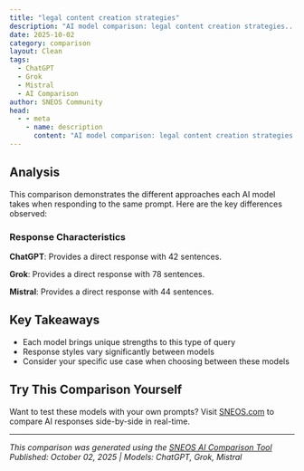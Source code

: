 ```yaml
---
title: "legal content creation strategies"
description: "AI model comparison: legal content creation strategies..."
date: 2025-10-02
category: comparison
layout: Clean
tags:
  - ChatGPT
  - Grok
  - Mistral
  - AI Comparison
author: SNEOS Community
head:
  - - meta
    - name: description
      content: "AI model comparison: legal content creation strategies..."
---
```


<ChatComparison
  title="legal content creation strategies"
  prompt="legal content creation strategies"
  :responses='{
    "ChatGPT": "Creating legal content requires a strategic approach to ensure accuracy, reliability, compliance, and engagement. Here are some effective legal content creation strategies:\n\n### 1. Understand Your Audience\n- **Identify your target audience:** Individuals, businesses, legal professionals, students, or specific industries.\n- **Determine their needs and pain points:** Common legal questions, recent legal changes, or compliance requirements.\n\n### 2. Focus on Accuracy and Compliance\n- **Use authoritative sources:** Legal statutes, court rulings, government websites, and reputable legal resources.\n- **Stay up-to-date:** Laws and regulations frequently change; ensure content reflects the latest updates.\n- **Consult legal experts:** Whenever possible, have your content reviewed or created by qualified legal professionals.\n\n### 3. Use Clear and Accessible Language\n- Avoid excessive legal jargon.\n- Explain complex legal terms in simple language.\n- Use examples and scenarios to clarify concepts.\n\n### 4. Create Diverse Content Formats\n- **Blog posts and articles:** Explaining legal concepts, recent cases, and how-to guides.\n- **FAQs:** Addressing common legal questions.\n- **Infographics:** Simplifying complex processes or statistics.\n- **Videos and webinars:** Explaining legal topics and answering questions.\n- **Whitepapers and eBooks:** Detailed analysis of legal issues for businesses or professionals.\n\n### 5. Optimize for SEO\n- Use relevant legal keywords naturally.\n- Create content around common legal queries.\n- Optimize meta descriptions, headers, and URL structures.\n- Build backlinks through authoritative legal websites.\n\n### 6. Provide Practical Value\n- Include actionable advice and checklists.\n- Share templates or sample documents where appropriate.\n- Offer guidance on legal procedures and rights.\n\n### 7. Address Ethical and Privacy Concerns\n- Maintain client confidentiality and privacy in case studies or examples.\n- Avoid dispensing personalized legal advice; include disclaimers that content is for informational purposes only.\n- Comply with advertising and ethical rules regarding legal marketing.\n\n### 8. Engage with Your Audience\n- Enable comments or Q\u0026A sections.\n- Respond promptly to inquiries.\n- Use social media to share updates and engage in discussions.\n\n### 9. Leverage Case Studies and Real-Life Examples\n- Illustrate legal principles through anonymized real cases.\n- Demonstrate the application and outcomes of legal strategies.\n\n### 10. Regularly Update Content\n- Revise content as laws evolve.\n- Add new insights or address emerging legal issues.\n\nBy combining these strategies, you can create legal content that is trustworthy, informative, engaging, and compliant with legal and ethical standards.",
    "Grok": "Creating legal content is a specialized task that requires a deep understanding of legal principles, audience needs, and ethical considerations. Legal content can serve law firms, legal tech companies, or individuals seeking legal information, and it must balance accuracy, accessibility, and compliance with regulations. Below are effective strategies for crafting high-quality legal content:\n\n---\n\n### 1. Understand Your Target Audience\n   - **Identify Needs and Pain Points**: Determine who you\u2019re writing for\u2014lawyers, clients, businesses, or the general public. Are they looking for basic legal information (e.g., \u0022What is a will?\u0022) or advanced insights (e.g., \u0022Recent changes in corporate tax law\u0022)?\n   - **Adjust Tone and Complexity**: For laypeople, simplify legal jargon and use relatable examples. For legal professionals, include technical terms, case law, and in-depth analysis.\n   - **Address Common Questions**: Use tools like keyword research (e.g., Google Keyword Planner) or forums (e.g., Quora) to identify frequent legal queries.\n\n---\n\n### 2. Ensure Accuracy and Credibility\n   - **Consult Reliable Sources**: Base your content on authoritative legal texts, statutes, case law, and government resources. Avoid outdated or unverified information.\n   - **Involve Legal Experts**: If you\u2019re not a lawyer, collaborate with or have content reviewed by licensed attorneys to avoid misrepresentations.\n   - **Cite Authorities**: Reference specific laws, regulations, or court decisions to back up claims. Include links to primary sources like court rulings or legislative texts.\n   - **Disclaimer on Legal Advice**: Clearly state that the content is for informational purposes only and does not constitute legal advice, especially when addressing the public.\n\n---\n\n### 3. Focus on SEO and Accessibility\n   - **Keyword Research**: Target long-tail keywords like \u201Chow to file for divorce in California\u201D or \u201Csmall business contract law tips\u201D to attract organic traffic.\n   - **Local SEO**: If serving a specific region, optimize for local searches (e.g., \u201Cpersonal injury lawyer in Houston\u201D).\n   - **Readable Format**: Break content into short sections with headings, bullet points, and FAQs to improve readability and user engagement.\n   - **Mobile Optimization**: Ensure content is easily accessible on mobile devices, as many users search for legal help on the go.\n\n---\n\n### 4. Create Evergreen and Timely Content\n   - **Evergreen Content**: Write about perennial topics like \u201CSteps to Create a Power of Attorney\u201D or \u201CUnderstanding Your Rights as a Tenant.\u201D These pieces remain relevant over time.\n   - **Timely Content**: Cover recent legal developments, such as new legislation, landmark court rulings, or trending issues (e.g., data privacy laws after a major breach).\n   - **Updates**: Regularly revisit and update older content to reflect changes in laws or regulations.\n\n---\n\n### 5. Diversify Content Formats\n   - **Blog Posts and Articles**: Provide detailed guides, explainers, or case studies on specific legal topics.\n   - **Infographics**: Visualize complex legal processes, like the stages of a lawsuit or probate timeline.\n   - **Videos**: Create short explainer videos on topics like \u201CWhat to Do After a Car Accident\u201D for platforms like YouTube or TikTok.\n   - **Podcasts**: Host discussions on legal trends or interview experts for deeper insights.\n   - **FAQs and Checklists**: Offer quick, actionable resources for users facing common legal scenarios.\n\n---\n\n### 6. Build Trust and Authority\n   - **Showcase Expertise**: Highlight the credentials of contributing attorneys or firms. Include author bios with qualifications and experience.\n   - **Client Testimonials and Case Studies**: Share success stories or anonymized case outcomes (with permission) to demonstrate competence.\n   - **Engage with Audience**: Respond to comments or questions on blogs or social media to build rapport and credibility.\n\n---\n\n### 7. Adhere to Ethical and Regulatory Guidelines\n   - **Avoid Practicing Law Without a License**: Non-lawyers should not provide specific legal advice or opinions; stick to general education.\n   - **Respect Advertising Rules**: Many jurisdictions have strict rules on lawyer advertising (e.g., American Bar Association Model Rules of Professional Conduct). Avoid misleading claims like \u201Cguaranteed results.\u201D\n   - **Protect Confidentiality**: Never disclose client-specific information unless explicitly authorized.\n\n---\n\n### 8. Leverage Content for Lead Generation\n   - **Gated Content**: Offer downloadable resources like eBooks, templates (e.g., basic contracts), or legal checklists in exchange for contact information.\n   - **Call-to-Actions (CTAs)**: Encourage readers to contact a firm for consultations with strategically placed CTAs like \u201CSchedule a Free Consultation.\u201D\n   - **Email Newsletters**: Share legal updates, tips, or firm news to keep potential clients engaged over time.\n\n---\n\n### 9. Analyze and Optimize Performance\n   - **Track Metrics**: Use tools like Google Analytics to monitor traffic, bounce rates, and conversions on legal content.\n   - **User Feedback**: Pay attention to comments or inquiries to understand what resonates with your audience.\n   - **A/B Testing**: Experiment with headlines, formats, or CTAs to see what drives more engagement or leads.\n\n---\n\n### 10. Explore Niche Topics and Trends\n   - **Specialize in Niches**: Focus on specific areas of law (e.g., intellectual property for startups, elder law, or cryptocurrency regulations) to stand out.\n   - **Emerging Issues**: Write about trending topics like AI in law, remote notarization, or environmental regulations to capture interest.\n   - **Cross-Industry Content**: Address legal concerns in other industries (e.g., \u201CLegal Pitfalls for E-Commerce Businesses\u201D).\n\n---\n\nBy implementing these strategies, you can create legal content that is informative, ethical, and valuable to your audience while driving engagement and potential business growth. Always prioritize accuracy and compliance to maintain trust and authority in the legal space. If you\u2019re working for a law firm or legal entity, ensure alignment with their branding and client acquisition goals. Would you like specific templates or examples for any of these content types?",
    "Mistral": "Creating legal content requires a balance of accuracy, clarity, and engagement. Here are some strategies to help you create effective legal content:\n\n1. **Know Your Audience:**\n   - **General Public:** Use simple, everyday language and avoid legal jargon.\n   - **Professionals:** You can use technical terms, but define them when necessary.\n   - **Specific Groups:** Tailor your content to their unique needs and interests.\n\n2. **Choose Your Format:**\n   - **Blog Posts/Articles:** Great for explaining legal concepts, case studies, and news updates.\n   - **FAQs:** Ideal for addressing common legal questions.\n   - **Infographics/Videos:** Useful for breaking down complex topics into digestible formats.\n   - **Guides/E-books:** Perfect for in-depth analysis of legal topics.\n\n3. **Research Thoroughly:**\n   - Ensure your information is accurate and up-to-date.\n   - Use reliable sources like government websites, legal databases, and reputable news outlets.\n\n4. **Use Clear and Concise Language:**\n   - Avoid legalese and complex sentences.\n   - Break down complex ideas into simple, manageable parts.\n   - Use headings, subheadings, and bullet points to improve readability.\n\n5. **Provide Practical Examples:**\n   - Use case studies, real-life examples, or hypothetical scenarios to illustrate legal principles.\n\n6. **SEO Optimization:**\n   - Use relevant keywords to improve your content\u0027s visibility on search engines.\n   - Include meta descriptions, alt tags for images, and optimize your URLs.\n\n7. **Disclaimers:**\n   - Include a disclaimer stating that the content is for informational purposes only and does not constitute legal advice.\n\n8. **Regularly Update Content:**\n   - Legal information can change quickly due to new laws or court decisions. Ensure your content is up-to-date.\n\n9. **Engage Your Audience:**\n   - Encourage comments and questions.\n   - Use social media to share your content and engage with your audience.\n\n10. **Consistency:**\n    - Publish content regularly to build a loyal audience and establish your authority in the legal field.\n\n11. **Proofread:**\n    - Ensure your content is free of grammatical and spelling errors.\n    - Consider having a colleague or professional proofreader review your work.\n\n12. **Cite Your Sources:**\n    - Always give credit to the original sources of information to maintain credibility and avoid plagiarism.\n\n13. **Use Visuals:**\n    - Incorporate images, charts, and graphs to make your content more engaging and easier to understand.\n\n14. **Call to Action:**\n    - Encourage readers to take the next step, whether it\u0027s contacting your firm, downloading a guide, or sharing the content.\n\n15. **Stay Ethical:**\n    - Ensure your content complies with legal ethics and professional conduct rules.\n\nBy following these strategies, you can create legal content that is informative, engaging, and valuable to your audience."
  }'
  published-date="02:44"
/>

## Analysis

This comparison demonstrates the different approaches each AI model takes when responding to the same prompt. Here are the key differences observed:

### Response Characteristics

**ChatGPT**: Provides a direct response with 42 sentences. 

**Grok**: Provides a direct response with 78 sentences. 

**Mistral**: Provides a direct response with 44 sentences. 

## Key Takeaways

- Each model brings unique strengths to this type of query
- Response styles vary significantly between models
- Consider your specific use case when choosing between these models

## Try This Comparison Yourself

Want to test these models with your own prompts? Visit [SNEOS.com](https://sneos.com) to compare AI responses side-by-side in real-time.

---

*This comparison was generated using the [SNEOS AI Comparison Tool](https://sneos.com)*
*Published: October 02, 2025 | Models: ChatGPT, Grok, Mistral*
